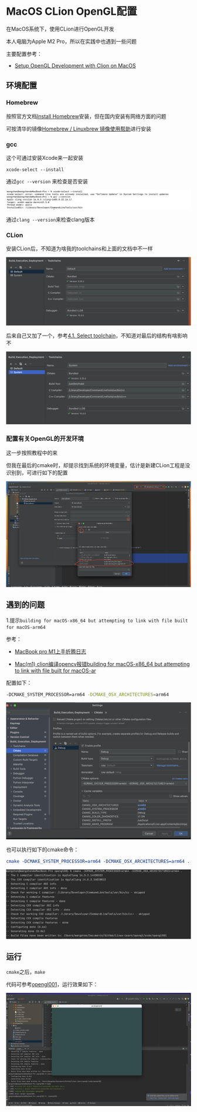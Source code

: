 # MacOS CLion OpenGL配置

在MacOS系统下，使用CLion进行OpenGL开发

本人电脑为Apple M2 Pro，所以在实践中也遇到一些问题

主要配置参考：

+ [Setup OpenGL Development with Clion on MacOS](https://broadgeek.com/2021/01/12/2236/)



## 环境配置

### Homebrew

按照官方文档[Install Homebrew](https://brew.sh/)安装，但在国内安装有网络方面的问题

可按清华的镜像[Homebrew / Linuxbrew 镜像使用帮助](https://mirrors.tuna.tsinghua.edu.cn/help/homebrew/)进行安装



### gcc

这个可通过安装Xcode来一起安装

```shell
xcode-select --install
```

通过`gcc --version` 来检查是否安装

![001](./images/001.png)



通过`clang --version`来检查clang版本



### CLion

安装CLion后，不知道为啥我的toolchains和上面的文档中不一样

![002](./images/002.png)

后来自己又加了一个，参考[4.1. Select toolchain](https://cwiki.apache.org/confluence/pages/viewpage.action?pageId=95651665)，不知道对最后的结构有啥影响不

![003](./images/003.png)





### 配置有关OpenGL的开发环境

这一步按照教程中的来

但我在最后的cmake时，却提示找到系统的环境变量，估计是新建CLion工程是没识别到，可进行如下的配置

![004](./images/004.png)



## 遇到的问题

1.提示`building for macOS-x86_64 but attempting to link with file built for macOS-arm64`

参考：

+ [MacBook pro M1上手折腾日志](https://zhuanlan.zhihu.com/p/348532259)

+ [Mac(m1) clion编译opencv报错building for macOS-x86_64 but attempting to link with file built for macOS-ar](https://blog.csdn.net/gp18391818575/article/details/126553784)

配置如下：

```sh
-DCMAKE_SYSTEM_PROCESSOR=arm64 -DCMAKE_OSX_ARCHITECTURES=arm64
```

![005](./images/005.png)



也可以执行如下的cmake命令：

```cmake
cmake -DCMAKE_SYSTEM_PROCESSOR=arm64 -DCMAKE_OSX_ARCHITECTURES=arm64 .
```

![006](./images/006.png)



## 运行

`cmake`之后，`make`

代码可参考[opengl001](https://github.com/winfredzen/Linux-Learn/tree/main/opengl/code/opengl001)，运行效果如下：

![007](./images/007.png)















































